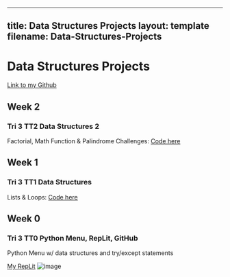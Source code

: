 
---
title: Data Structures Projects
layout: template
filename: Data-Structures-Projects
--- 

# Data Structures Projects
[Link to my Github](https://github.com/Danny4w/csp-tri3/tree/gh-pages)

## Week 2
### Tri 3 TT2 Data Structures 2
Factorial, Math Function & Palindrome Challenges: [Code here](https://replit.com/@Danny4w/csp-tri3#week2/factorial.py)

## Week 1
### Tri 3 TT1 Data Structures
Lists & Loops: [Code here](https://replit.com/@Danny4w/csp-tri3#week1/fib_lists_loops.py)





## Week 0


### Tri 3 TT0 Python Menu, RepLit, GitHub
Python Menu w/ data structures and try/except statements

[My RepLit](https://replit.com/@Danny4w/csp-tri3#menu.py)
![image](https://user-images.githubusercontent.com/89228041/159142055-f56cd9f0-2ec2-4fd7-be18-67bf87d1f6fc.png)
